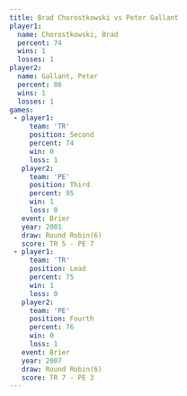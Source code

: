 ```yaml
---
title: Brad Chorostkowski vs Peter Gallant
player1:                   
  name: Chorostkowski, Brad
  percent: 74              
  wins: 1                  
  losses: 1                
player2:                   
  name: Gallant, Peter     
  percent: 86              
  wins: 1                  
  losses: 1                
games:
 - player1:          
     team: 'TR'      
     position: Second
     percent: 74     
     win: 0          
     loss: 1         
   player2:         
     team: 'PE'     
     position: Third
     percent: 95    
     win: 1         
     loss: 0        
   event: Brier        
   year: 2001          
   draw: Round Robin(6)
   score: TR 5 - PE 7  
 - player1:        
     team: 'TR'    
     position: Lead
     percent: 75   
     win: 1        
     loss: 0       
   player2:          
     team: 'PE'      
     position: Fourth
     percent: 76     
     win: 0          
     loss: 1         
   event: Brier        
   year: 2007          
   draw: Round Robin(6)
   score: TR 7 - PE 3  
---
```

